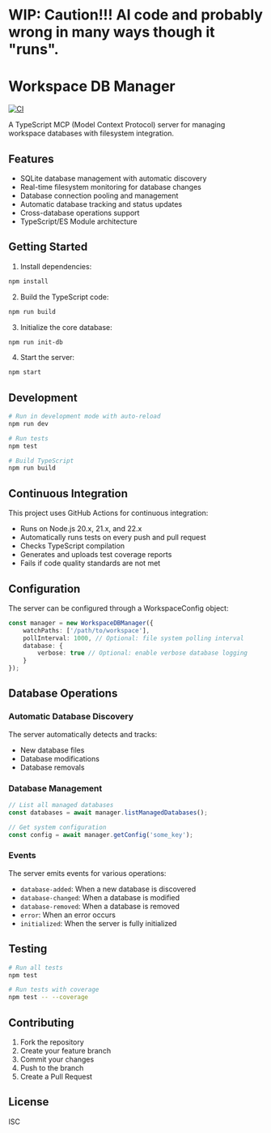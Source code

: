 # WIP: Caution!!! AI code and probably wrong in many ways though it "runs".

# Workspace DB Manager

[![CI](https://github.com/angrysky56/workspace-db-manager/actions/workflows/ci.yml/badge.svg)](https://github.com/angrysky56/workspace-db-manager/actions/workflows/ci.yml)

A TypeScript MCP (Model Context Protocol) server for managing workspace databases with filesystem integration.

## Features

- SQLite database management with automatic discovery
- Real-time filesystem monitoring for database changes
- Database connection pooling and management
- Automatic database tracking and status updates
- Cross-database operations support
- TypeScript/ES Module architecture

## Getting Started

1. Install dependencies:
```bash
npm install
```

2. Build the TypeScript code:
```bash
npm run build
```

3. Initialize the core database:
```bash
npm run init-db
```

4. Start the server:
```bash
npm start
```

## Development

```bash
# Run in development mode with auto-reload
npm run dev

# Run tests
npm test

# Build TypeScript
npm run build
```

## Continuous Integration

This project uses GitHub Actions for continuous integration:

- Runs on Node.js 20.x, 21.x, and 22.x
- Automatically runs tests on every push and pull request
- Checks TypeScript compilation
- Generates and uploads test coverage reports
- Fails if code quality standards are not met

## Configuration

The server can be configured through a WorkspaceConfig object:

```typescript
const manager = new WorkspaceDBManager({
    watchPaths: ['/path/to/workspace'],
    pollInterval: 1000, // Optional: file system polling interval
    database: {
        verbose: true // Optional: enable verbose database logging
    }
});
```

## Database Operations

### Automatic Database Discovery
The server automatically detects and tracks:
- New database files
- Database modifications
- Database removals

### Database Management
```typescript
// List all managed databases
const databases = await manager.listManagedDatabases();

// Get system configuration
const config = await manager.getConfig('some_key');
```

### Events
The server emits events for various operations:
- `database-added`: When a new database is discovered
- `database-changed`: When a database is modified
- `database-removed`: When a database is removed
- `error`: When an error occurs
- `initialized`: When the server is fully initialized

## Testing

```bash
# Run all tests
npm test

# Run tests with coverage
npm test -- --coverage
```

## Contributing

1. Fork the repository
2. Create your feature branch
3. Commit your changes
4. Push to the branch
5. Create a Pull Request

## License

ISC
